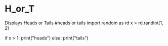 # H_or_T
Displays Heads or Tails
#heads or tails
import random as rd
x = rd.randint(1, 2)

if x > 1:
    print("heads")
else:
    print("tails")
